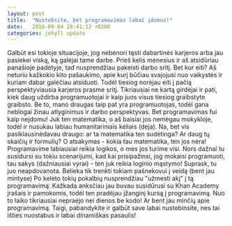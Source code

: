 ```yaml
---
layout: post
title:  "Nustebsite, bet programavimas labai įdomus!"
date:   2016-09-04 20:41:12 +0200
categories: jekyll update
---
```

Galbūt esi tokioje situacijoje, jog nebenori tęsti dabartinės karjeros arba jau pasiekei viską, ką galėjai tame darbe.
Prieš kelis mėnesius ir aš atsidūriau panašioje padėtyje, tad nusprendžiau pakeisti darbo sritį. Bet kur eiti? Aš neturiu kažkokio kito pašaukimo, 
 apie kurį būčiau svajojusi nuo vaikystės ir kuriam dabar galėčiau atsiduoti. Todėl tiesiog norėjau eiti į pačią perspektyviausia karjeros
 prasme sritį. Tikriausiai ne kartą girdėjai ir pati, kiek daug uždirba programuotojai ir kaip juos visus tiesiog graibstyte graibsto.
 Be to, mano draugas taip pat yra programuotojas, todėl gana neblogai žinau atlyginimus ir darbo perspektyvas. 
 Bet programavimas fui kaip neįdomu! Juk ten matematika, o aš baisiai jos nemėgau mokykloje, todėl ir nusukau labiau humanitariniais keliais (deja). 
 Na, bet vis pasiklausinėdavau draugo: ar ta matematika ten sudėtinga? Ar daug tų skaičių ir formulių? O atsakymas - kokia tau matematika, ten 
  jos nėra! 
  Programavime labiausiai reikia logikos, o mes jos turime visi. Nors dažnai tu susidursi su tokiu scenarijumi, kad kai prisipažinsi, jog mokaisi programuoti,
  tau sakys (dažniausiai vyrai) - ten juk reikia loginio mąstymo! Suprask, tu juo neapdovanota. Belieka tik trenkti tokiam pašnekovui į veidą (bent jau mintyse)
 Po keleto tokių pokalbių nusprendžiau "užmesti akį" į tą programavimą. Kažkada anksčiau jau buvau susidūrusi su Khan Academy įrašais ir pamokomis,
   todėl ten pradėjau įžanginį kursą į programavimą. Nuo to laiko tikriausiai nepraėjo nei dienos be kodo! Ar bent jau minčių apie programavimą.
  Taigi, pabandykite ir galbūt save labai nustebinsite, nes tai išties nuostabus ir labai dinamiškas pasaulis! 
 
